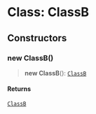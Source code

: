 # Class: ClassB

## Constructors

### new ClassB()

> **new ClassB**(): [`ClassB`](ClassB.md)

#### Returns

[`ClassB`](ClassB.md)
